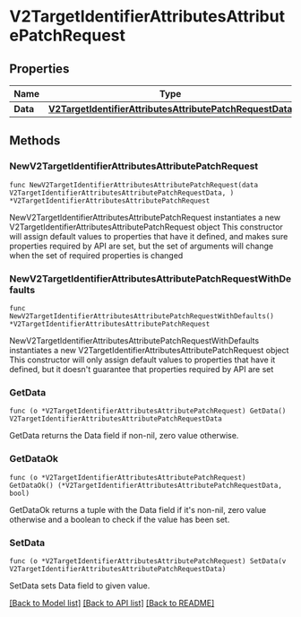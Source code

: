 # V2TargetIdentifierAttributesAttributePatchRequest

## Properties

Name | Type | Description | Notes
------------ | ------------- | ------------- | -------------
**Data** | [**V2TargetIdentifierAttributesAttributePatchRequestData**](V2TargetIdentifierAttributesAttributePatchRequestData.md) |  | 

## Methods

### NewV2TargetIdentifierAttributesAttributePatchRequest

`func NewV2TargetIdentifierAttributesAttributePatchRequest(data V2TargetIdentifierAttributesAttributePatchRequestData, ) *V2TargetIdentifierAttributesAttributePatchRequest`

NewV2TargetIdentifierAttributesAttributePatchRequest instantiates a new V2TargetIdentifierAttributesAttributePatchRequest object
This constructor will assign default values to properties that have it defined,
and makes sure properties required by API are set, but the set of arguments
will change when the set of required properties is changed

### NewV2TargetIdentifierAttributesAttributePatchRequestWithDefaults

`func NewV2TargetIdentifierAttributesAttributePatchRequestWithDefaults() *V2TargetIdentifierAttributesAttributePatchRequest`

NewV2TargetIdentifierAttributesAttributePatchRequestWithDefaults instantiates a new V2TargetIdentifierAttributesAttributePatchRequest object
This constructor will only assign default values to properties that have it defined,
but it doesn't guarantee that properties required by API are set

### GetData

`func (o *V2TargetIdentifierAttributesAttributePatchRequest) GetData() V2TargetIdentifierAttributesAttributePatchRequestData`

GetData returns the Data field if non-nil, zero value otherwise.

### GetDataOk

`func (o *V2TargetIdentifierAttributesAttributePatchRequest) GetDataOk() (*V2TargetIdentifierAttributesAttributePatchRequestData, bool)`

GetDataOk returns a tuple with the Data field if it's non-nil, zero value otherwise
and a boolean to check if the value has been set.

### SetData

`func (o *V2TargetIdentifierAttributesAttributePatchRequest) SetData(v V2TargetIdentifierAttributesAttributePatchRequestData)`

SetData sets Data field to given value.



[[Back to Model list]](../README.md#documentation-for-models) [[Back to API list]](../README.md#documentation-for-api-endpoints) [[Back to README]](../README.md)


